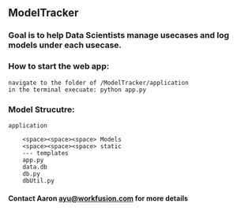 ## ModelTracker

### Goal is to help Data Scientists manage usecases and log models under each usecase. 

### How to start the web app: 
    navigate to the folder of /ModelTracker/application
    in the terminal execuate: python app.py 
    

### Model Strucutre:
    application
    
        <space><space><space> Models
        <space><space><space> static
        --- templates
        app.py
        data.db
        db.py
        dbUtil.py
 #### Contact Aaron ayu@workfusion.com for more details
  
